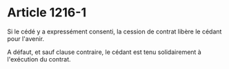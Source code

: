 # Article 1216-1

<p>Si le cédé y a expressément consenti, la cession de contrat libère le cédant pour l'avenir.</p><p>A défaut, et sauf clause contraire, le cédant est tenu solidairement à l'exécution du contrat.</p>